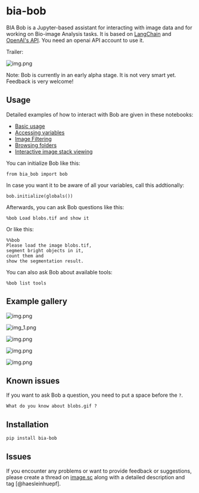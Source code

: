 # bia-bob

BIA Bob is a Jupyter-based assistant for interacting with image data and for working on Bio-image Analysis tasks.
It is based on [LangChain](https://python.langchain.com/docs/get_started/introduction.html) and [OpenAI's API](https://openai.com/blog/openai-api). You need an openai API account to use it.

Trailer:

![img.png](https://github.com/haesleinhuepf/bia-bob/raw/main/docs/images/bia_bob_trailer.gif)

Note: Bob is currently in an early alpha stage. It is not very smart yet. Feedback is very welcome!

## Usage

Detailed examples of how to interact with Bob are given in these notebooks:
* [Basic usage](https://github.com/haesleinhuepf/bia-bob/blob/main/demo/basic_demo.ipynb)
* [Accessing variables](https://github.com/haesleinhuepf/bia-bob/blob/main/demo/globals.ipynb)
* [Image Filtering](https://github.com/haesleinhuepf/bia-bob/blob/main/demo/image_filtering.ipynb)
* [Browsing folders](https://github.com/haesleinhuepf/bia-bob/blob/main/demo/browsing_folders.ipynb)
* [Interactive image stack viewing](https://github.com/haesleinhuepf/bia-bob/blob/main/demo/interactive_stackview.ipynb)

You can initialize Bob like this:
```
from bia_bob import bob
```

In case you want it to be aware of all your variables, call this addtionally:
```
bob.initialize(globals())
```

Afterwards, you can ask Bob questions like this:
```
%bob Load blobs.tif and show it
```

Or like this:
```
%%bob
Please load the image blobs.tif,
segment bright objects in it, 
count them and 
show the segmentation result.
```


You can also ask Bob about available tools:
```
%bob list tools
```

## Example gallery

![img.png](https://github.com/haesleinhuepf/bia-bob/raw/main/docs/images/load_and_show.png)

![img_1.png](https://github.com/haesleinhuepf/bia-bob/raw/main/docs/images/slice.png)

![img.png](https://github.com/haesleinhuepf/bia-bob/raw/main/docs/images/chain_workflows.png)

![img.png](https://github.com/haesleinhuepf/bia-bob/raw/main/docs/images/count_blobs.png)

![img.png](https://github.com/haesleinhuepf/bia-bob/raw/main/docs/images/edge_detection.png)

## Known issues

If you want to ask Bob a question, you need to put a space before the `?`.

```
What do you know about blobs.gif ?
```

## Installation

```
pip install bia-bob
```


## Issues

If you encounter any problems or want to provide feedback or suggestions, please create a thread on [image.sc](https://image.sc) along with a detailed description and tag [@haesleinhuepf].





